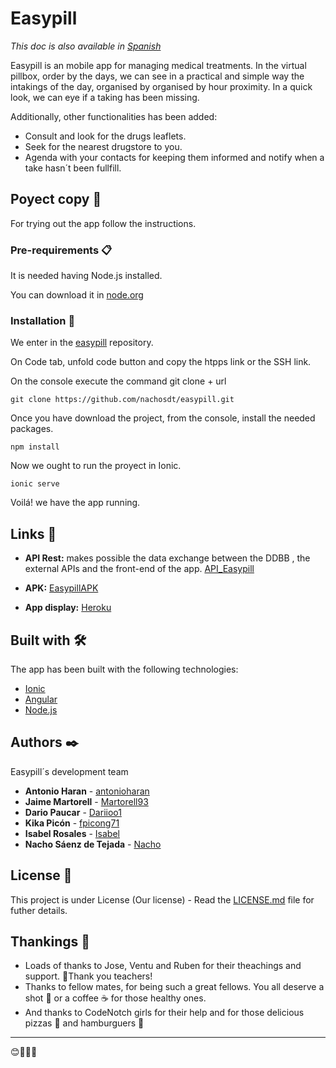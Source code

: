 # Easypill
_This doc is also available in [Spanish](https://github.com/nachosdt/easypill/blob/master/README.md)_

Easypill is an mobile app for managing medical treatments.
In the virtual pillbox, order by the days, we can see in a practical and simple way the intakings of the day,
organised by organised by hour proximity.
In a quick look, we can eye if a taking has been missing.

Additionally, other functionalities has been added:
* Consult and look for the drugs leaflets.
* Seek for the nearest drugstore to you.
* Agenda with your contacts for keeping them informed and notify when a take hasn´t been fullfill.

## Poyect copy 🚀

For trying out the app follow the instructions.

### Pre-requirements 📋

It is needed having Node.js installed.

You can download it in [node.org](https://nodejs.org/es/download/)


### Installation 🔧

We enter in the [easypill](https://github.com/nachosdt/easypill) repository.

On Code tab, unfold code button and copy the htpps link or the SSH link.

On the console execute the command git clone + url

```
git clone https://github.com/nachosdt/easypill.git
```
Once you have download the project, from the console, install the needed packages.

```
npm install
```
Now we ought to run the proyect in Ionic.

```
ionic serve
```
Voilá! we have the app running.

## Links :link:
* **API Rest:** makes possible the data exchange between the DDBB , the external APIs and the front-end of the app.
[API_Easypill](https://github.com/nachosdt/API_Easypill)

* **APK:** 
[EasypillAPK]()

* **App display:**
[Heroku](https://easypillapp.herokuapp.com/landing)

## Built with 🛠️

The app has been built with the following technologies:

* [Ionic](https://ionicframework.com/)
* [Angular](https://angular.io/)
* [Node.js](https://nodejs.org/es/) 


## Authors ✒️

Easypill´s development team

* **Antonio Haran** - [antonioharan](https://github.com/antonioharan)
* **Jaime Martorell** - [Martorell93](https://github.com/Martorell93)
* **Dario Paucar** - [Dariioo1](https://github.com/Dariioo1)
* **Kika Picón** - [fpicong71](https://github.com/fpicong71)
* **Isabel Rosales** - [Isabel](https://github.com/LIRVisabel)
* **Nacho Sáenz de Tejada** - [Nacho](https://github.com/nachosdt)

## License 📄

This project is under License (Our license) - Read the [LICENSE.md](LICENSE.md) file for futher details.

## Thankings 🎁

* Loads of thanks to Jose, Ventu and Ruben for their theachings and support. 📢Thank you teachers!
* Thanks to fellow mates, for being such a great fellows. You all deserve a shot 🍻 or a coffee ☕ for those healthy ones.
* And thanks to CodeNotch girls for their help and for those delicious pizzas :pizza: and hamburguers :hamburger:

---
😊:clap::clap::clap:

